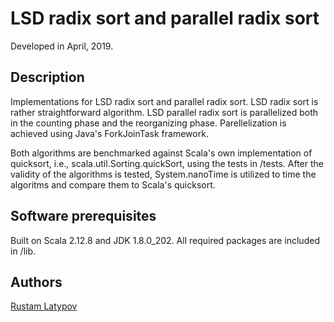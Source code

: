 # LSD radix sort and parallel radix sort

Developed in April, 2019.

## Description

Implementations for LSD radix sort and parallel radix sort. LSD radix sort is rather straightforward algorithm. 
LSD parallel radix sort is parallelized both in the counting phase and the reorganizing phase. Parellelization is 
achieved using Java's ForkJoinTask framework. 

Both algorithms are benchmarked against Scala's own implementation of quicksort, i.e., scala.util.Sorting.quickSort, 
using the tests in /tests. After the validity of the algorithms is tested, System.nanoTime is utilized to time the 
algoritms and compare them to Scala's quicksort.



## Software prerequisites

Built on Scala 2.12.8 and JDK 1.8.0_202. All required packages are included in /lib.


## Authors

[Rustam Latypov](mailto:rustam.latypov@aalto.fi)